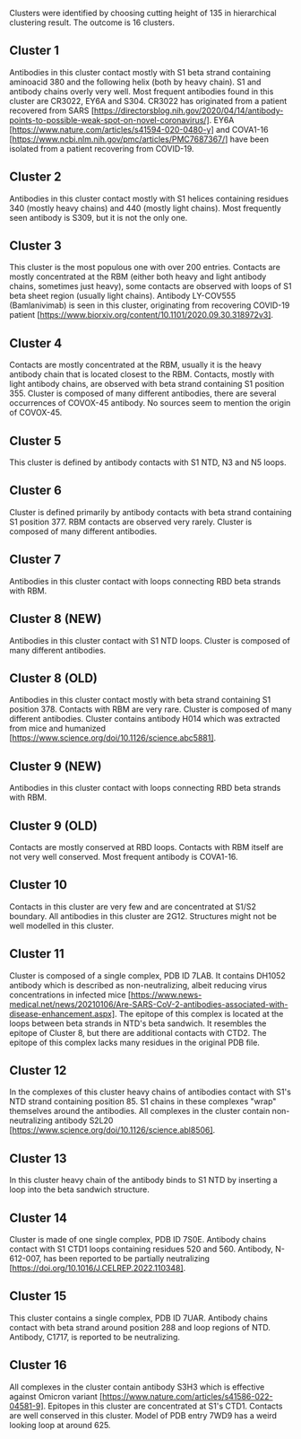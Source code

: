 Clusters were identified by choosing cutting height of 135 in hierarchical clustering result.
The outcome is 16 clusters.

Cluster 1
---------

Antibodies in this cluster contact mostly with S1 beta strand containing aminoacid 380 and the following helix (both by heavy chain).
S1 and antibody chains overly very well.
Most frequent antibodies found in this cluster are CR3022, EY6A and S304.
CR3022 has originated from a patient recovered from SARS [https://directorsblog.nih.gov/2020/04/14/antibody-points-to-possible-weak-spot-on-novel-coronavirus/].
EY6A [https://www.nature.com/articles/s41594-020-0480-y] and COVA1-16 [https://www.ncbi.nlm.nih.gov/pmc/articles/PMC7687367/] have been isolated from a patient recovering from COVID-19.

Cluster 2
---------

Antibodies in this cluster contact mostly with S1 helices containing residues 340 (mostly heavy chains) and 440 (mostly light chains).
Most frequently seen antibody is S309, but it is not the only one.

Cluster 3
---------

This cluster is the most populous one with over 200 entries.
Contacts are mostly concentrated at the RBM (either both heavy and light antibody chains, sometimes just heavy), some contacts are observed with loops of S1 beta sheet region (usually light chains).
Antibody LY-COV555 (Bamlanivimab) is seen in this cluster, originating from recovering COVID-19 patient [https://www.biorxiv.org/content/10.1101/2020.09.30.318972v3].

Cluster 4
---------

Contacts are mostly concentrated at the RBM, usually it is the heavy antibody chain that is located closest to the RBM.
Contacts, mostly with light antibody chains, are observed with beta strand containing S1 position 355.
Cluster is composed of many different antibodies, there are several occurrences of COVOX-45 antibody.
No sources seem to mention the origin of COVOX-45.

Cluster 5
---------

This cluster is defined by antibody contacts with S1 NTD, N3 and N5 loops.

Cluster 6
---------

Cluster is defined primarily by antibody contacts with beta strand containing S1 position 377.
RBM contacts are observed very rarely.
Cluster is composed of many different antibodies.

Cluster 7
---------

Antibodies in this cluster contact with loops connecting RBD beta strands with RBM.

Cluster 8 (NEW)
---------

Antibodies in this cluster contact with S1 NTD loops.
Cluster is composed of many different antibodies.

Cluster 8 (OLD)
---------

Antibodies in this cluster contact mostly with beta strand containing S1 position 378.
Contacts with RBM are very rare.
Cluster is composed of many different antibodies.
Cluster contains antibody H014 which was extracted from mice and humanized [https://www.science.org/doi/10.1126/science.abc5881].

Cluster 9 (NEW)
---------

Antibodies in this cluster contact with loops connecting RBD beta strands with RBM.

Cluster 9 (OLD)
---------

Contacts are mostly conserved at RBD loops.
Contacts with RBM itself are not very well conserved.
Most frequent antibody is COVA1-16.

Cluster 10
----------

Contacts in this cluster are very few and are concentrated at S1/S2 boundary.
All antibodies in this cluster are 2G12.
Structures might not be well modelled in this cluster.

Cluster 11
----------

Cluster is composed of a single complex, PDB ID 7LAB.
It contains DH1052 antibody which is described as non-neutralizing, albeit reducing virus concentrations in infected mice [https://www.news-medical.net/news/20210106/Are-SARS-CoV-2-antibodies-associated-with-disease-enhancement.aspx].
The epitope of this complex is located at the loops between beta strands in NTD's beta sandwich.
It resembles the epitope of Cluster 8, but there are additional contacts with CTD2.
The epitope of this complex lacks many residues in the original PDB file.

Cluster 12
----------

In the complexes of this cluster heavy chains of antibodies contact with S1's NTD strand containing position 85.
S1 chains in these complexes "wrap" themselves around the antibodies.
All complexes in the cluster contain non-neutralizing antibody S2L20 [https://www.science.org/doi/10.1126/science.abl8506].

Cluster 13
----------

In this cluster heavy chain of the antibody binds to S1 NTD by inserting a loop into the beta sandwich structure.

Cluster 14
----------

Cluster is made of one single complex, PDB ID 7S0E.
Antibody chains contact with S1 CTD1 loops containing residues 520 and 560.
Antibody, N-612-007, has been reported to be partially neutralizing [https://doi.org/10.1016/J.CELREP.2022.110348].

Cluster 15
----------

This cluster contains a single complex, PDB ID 7UAR.
Antibody chains contact with beta strand around position 288 and loop regions of NTD.
Antibody, C1717, is reported to be neutralizing.

Cluster 16
----------

All complexes in the cluster contain antibody S3H3 which is effective against Omicron variant [https://www.nature.com/articles/s41586-022-04581-9].
Epitopes in this cluster are concentrated at S1's CTD1.
Contacts are well conserved in this cluster.
Model of PDB entry 7WD9 has a weird looking loop at around 625.
